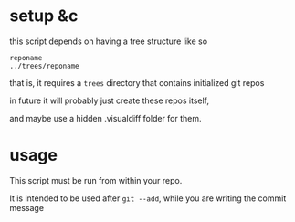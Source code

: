 # setup &c

this script depends on having a tree structure like so

    reponame
    ../trees/reponame

that is, it requires a `trees` directory that contains initialized git repos

in future it will probably just create these repos itself,

and maybe use a hidden .visualdiff folder for them.

# usage

This script must be run from within your repo.

It is intended to be used after `git --add`, while you are writing the commit
message
